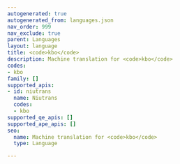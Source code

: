 ```yaml
---
autogenerated: true
autogenerated_from: languages.json
nav_order: 999
nav_exclude: true
parent: Languages
layout: language
title: <code>kbo</code>
description: Machine translation for <code>kbo</code>
codes:
- kbo
family: []
supported_apis:
- id: niutrans
  name: Niutrans
  codes:
  - kbo
supported_qe_apis: []
supported_ape_apis: []
seo:
  name: Machine translation for <code>kbo</code>
  type: Language

---
```


